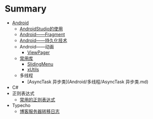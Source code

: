 # Summary

* [Android](Android/Adroid.md)
  * [AndroidStudio的使用](Android/AndroidStudio的使用.md)
  * [Android——Fragment](Android/Android——Fragment.md)
  * [Android——持久化技术](Android/Android——持久化技术.md)
  * Android——动画
    * [ViewPager](Android/Android——动画/ViewPager.md)
  * [常用库](Android/常用库/常用库.md)
    * [SlidingMenu](Android/常用库/SlidingMenu.md)
    * [xUtils](Android/Android——开源库/xUtils.md)
  * 多线程
    * [AsyncTask 异步类](Android/多线程/AsyncTask 异步类.md)
* C#
* 正则表达式
  * [常用的正则表达式](Regex/常用的正则表达式.md)
* Typecho
  * [博客服务器转移日志](Typecho/博客服务器转移日志.md)


